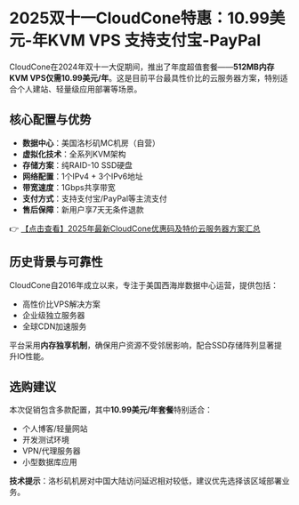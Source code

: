 # 2025双十一CloudCone特惠：10.99美元-年KVM VPS 支持支付宝-PayPal

CloudCone在2024年双十一大促期间，推出了年度超值套餐——**512MB内存KVM VPS仅需10.99美元/年**。这是目前平台最具性价比的云服务器方案，特别适合个人建站、轻量级应用部署等场景。

## 核心配置与优势

- **数据中心**：美国洛杉矶MC机房（自营）
- **虚拟化技术**：全系列KVM架构
- **存储方案**：纯RAID-10 SSD硬盘
- **网络配置**：1个IPv4 + 3个IPv6地址
- **带宽速度**：1Gbps共享带宽
- **支付方式**：支持支付宝/PayPal等主流支付
- **售后保障**：新用户享7天无条件退款

👉 [【点击查看】2025年最新CloudCone优惠码及特价云服务器方案汇总](https://bit.ly/Cloudcone)

## 历史背景与可靠性

CloudCone自2016年成立以来，专注于美国西海岸数据中心运营，提供包括：
- 高性价比VPS解决方案
- 企业级独立服务器
- 全球CDN加速服务

平台采用**内存独享机制**，确保用户资源不受邻居影响，配合SSD存储阵列显著提升IO性能。

## 选购建议

本次促销包含多款配置，其中**10.99美元/年套餐**特别适合：
- 个人博客/轻量网站
- 开发测试环境
- VPN/代理服务器
- 小型数据库应用

**技术提示**：洛杉矶机房对中国大陆访问延迟相对较低，建议优先选择该区域部署业务。